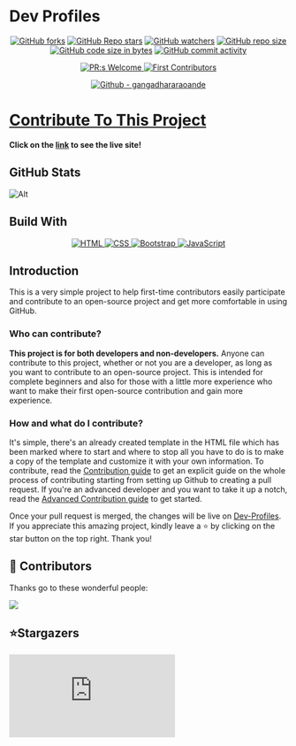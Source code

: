 # Dev Profiles
<p align="center">
  <a href="https://github.com/gangadhararaoande/Dev-Profiles/forks"><img alt="GitHub forks" src="https://img.shields.io/github/forks/gangadhararaoande/Dev-Profiles?style=flat-square"></a>
  <a href="https://github.com/gangadhararaoande/Dev-Profiles/stargazers"><img alt="GitHub Repo stars" src="https://img.shields.io/github/stars/gangadhararaoande/Dev-Profiles?style=flat-square"></a>
  <a href="https://github.com/gangadhararaoande/Dev-Profiles/watchers"><img alt="GitHub watchers" src="https://img.shields.io/github/watchers/gangadhararaoande/Dev-Profiles?style=flat-square"></a>
  <a href="https://github.com/gangadhararaoande/Dev-Profiles"><img alt="GitHub repo size" src="https://img.shields.io/github/repo-size/gangadhararaoande/Dev-Profiles?style=flat-square"></a>
  <a href="https://github.com/gangadhararaoande/Dev-Profiles"><img alt="GitHub code size in bytes" src="https://img.shields.io/github/languages/code-size/gangadhararaoande/Dev-Profiles"></a>
  <a href="https://github.com/gangadhararaoande/Dev-Profiles/commits/main"><img alt="GitHub commit activity" src="https://img.shields.io/github/commit-activity/t/gangadhararaoande/Dev-Profiles?style=flat-square"></a>
</p>
<p align="center">
  <a href="https://github.com/gangadhararaoande/Dev-Profiles/pulls">
    <img alt="PR:s Welcome" src="https://img.shields.io/badge/PR:s-welcome-brightgreen.svg">
  </a>
  <a href="https://github.com/gangadhararaoande/Dev-Profiles/pulls">
    <img alt="First Contributors" src="https://img.shields.io/badge/first-contributors-brightgreen.svg">
  </a>
</p>

<p align="center">
  <a href="https://github.com/gangadhararaoande"><img alt="Github - gangadhararaoande" src="https://img.shields.io/badge/GitHub-gangadhararaoande-181717?style=flat-square&logo=github"></a>
</p>

# [Contribute To This Project](https://github.com/gangadhararaoande/Dev-Profiles/)
**Click on the [link](https://dev-profiles-gangadhararaoande.vercel.app) to see the live site!**

## GitHub Stats

![Alt](https://repobeats.axiom.co/api/embed/d2fe09f3d738baa1974d46b4fe5d6e8398e9f78d.svg "Repobeats analytics image")

## Build With
<p align="center">
  <a href="https://img.shields.io/badge/html-%23E34F26.svg?style=for-the-badge&logo=html5&logoColor=white">
    <img alt="HTML" src="https://img.shields.io/badge/html-%23E34F26.svg?style=for-the-badge&logo=html5&logoColor=white">
  </a>
  <a href="https://img.shields.io/badge/css-%231572B6.svg?style=for-the-badge&logo=css3&logoColor=white">
    <img alt="CSS" src="https://img.shields.io/badge/css-%231572B6.svg?style=for-the-badge&logo=css3&logoColor=white">
  </a>
  <a href="https://img.shields.io/badge/bootstrap-%239B30FF.svg?style=for-the-badge&logo=bootstrap&logoColor=white">
    <img alt="Bootstrap" src="https://img.shields.io/badge/bootstrap-%239B30FF.svg?style=for-the-badge&logo=bootstrap&logoColor=white">
  </a>
  <a href="https://img.shields.io/badge/javascript-%23323330.svg?style=for-the-badge&logo=javascript&logoColor=%23F7DF1E">
    <img alt="JavaScript" src="https://img.shields.io/badge/javascript-%23323330.svg?style=for-the-badge&logo=javascript&logoColor=%23F7DF1E">
  </a>
</p>

## Introduction

This is a very simple project to help first-time contributors easily participate and contribute to an open-source project and get more comfortable in using GitHub.

### Who can contribute?

**This project is for both developers and non-developers.**
Anyone can contribute to this project, whether or not you are a developer, as long as you want to contribute to an open-source project.
This is intended for complete beginners and also for those with a little more experience who want to make their first open-source contribution and gain more experience.

### How and what do I contribute?

It's simple, there's an already created template in the HTML file which has been marked where to start and where to stop all you have to do is to make a copy of the template and customize it with your own information. To contribute, read the [Contribution guide](contribution.md) to get an explicit guide on the whole process of contributing starting from setting up Github to creating a pull request. If you're an advanced developer and you want to take it up a notch, read the [Advanced Contribution guide](advanced-contribution.md) to get started.

Once your pull request is merged, the changes will be live on [Dev-Profiles](https://dev-profiles-gangadhararaoande.vercel.app). If you appreciate this amazing project, kindly leave a ⭐ by clicking on the star button on the top right.
Thank you!

<h2>🤝 Contributors</h2>

Thanks go to these wonderful people:

<a href="https://github.com/gangadhararaoande/Dev-Profiles/graphs/contributors">
  <img src="https://contrib.rocks/image?repo=gangadhararaoande/Dev-Profiles" />
</a>

## ⭐Stargazers
[![Stargazers](http://bytecrank.com/nastyox/reporoster/php/stargazersSVG.php?user=gangadhararaoande&repo=Dev-Profiles)](https://github.com/gangadhararaoande/Dev-Profiles/stargazers)

